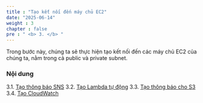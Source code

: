 ```yaml
---
title : "Tạo kết nối đến máy chủ EC2"
date: "2025-06-14"
weight : 3 
chapter : false
pre : " <b> 3. </b> "
---
```


Trong bước này, chúng ta sẽ thực hiện tạo kết nối đến các máy chủ EC2 của chúng ta, nằm trong cả public và private subnet.

### Nội dung
3.1. [Tạo thông báo SNS](3.1-Public-instance/)
3.2. [Tạo Lambda tự động](3.2-createlambda/) 
3.3. [Tạo thông báo cho S3](3.3-creates3notify/)
3.4. [Tạo CloudWatch](3.4-createcloudwatch/)
